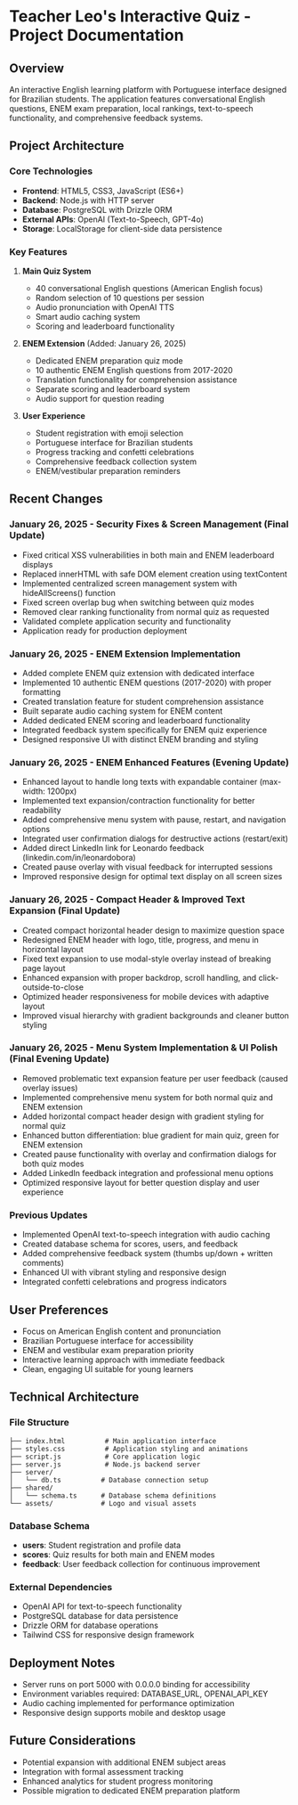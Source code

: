 # Teacher Leo's Interactive Quiz - Project Documentation

## Overview
An interactive English learning platform with Portuguese interface designed for Brazilian students. The application features conversational English questions, ENEM exam preparation, local rankings, text-to-speech functionality, and comprehensive feedback systems.

## Project Architecture

### Core Technologies
- **Frontend**: HTML5, CSS3, JavaScript (ES6+)
- **Backend**: Node.js with HTTP server
- **Database**: PostgreSQL with Drizzle ORM
- **External APIs**: OpenAI (Text-to-Speech, GPT-4o)
- **Storage**: LocalStorage for client-side data persistence

### Key Features
1. **Main Quiz System**
   - 40 conversational English questions (American English focus)
   - Random selection of 10 questions per session
   - Audio pronunciation with OpenAI TTS
   - Smart audio caching system
   - Scoring and leaderboard functionality

2. **ENEM Extension** (Added: January 26, 2025)
   - Dedicated ENEM preparation quiz mode
   - 10 authentic ENEM English questions from 2017-2020
   - Translation functionality for comprehension assistance
   - Separate scoring and leaderboard system
   - Audio support for question reading

3. **User Experience**
   - Student registration with emoji selection
   - Portuguese interface for Brazilian students
   - Progress tracking and confetti celebrations
   - Comprehensive feedback collection system
   - ENEM/vestibular preparation reminders

## Recent Changes

### January 26, 2025 - Security Fixes & Screen Management (Final Update)
- Fixed critical XSS vulnerabilities in both main and ENEM leaderboard displays
- Replaced innerHTML with safe DOM element creation using textContent
- Implemented centralized screen management system with hideAllScreens() function
- Fixed screen overlap bug when switching between quiz modes
- Removed clear ranking functionality from normal quiz as requested
- Validated complete application security and functionality
- Application ready for production deployment

### January 26, 2025 - ENEM Extension Implementation
- Added complete ENEM quiz extension with dedicated interface
- Implemented 10 authentic ENEM questions (2017-2020) with proper formatting
- Created translation feature for student comprehension assistance
- Built separate audio caching system for ENEM content
- Added dedicated ENEM scoring and leaderboard functionality
- Integrated feedback system specifically for ENEM quiz experience
- Designed responsive UI with distinct ENEM branding and styling

### January 26, 2025 - ENEM Enhanced Features (Evening Update)
- Enhanced layout to handle long texts with expandable container (max-width: 1200px)
- Implemented text expansion/contraction functionality for better readability
- Added comprehensive menu system with pause, restart, and navigation options
- Integrated user confirmation dialogs for destructive actions (restart/exit)
- Added direct LinkedIn link for Leonardo feedback (linkedin.com/in/leonardobora)
- Created pause overlay with visual feedback for interrupted sessions
- Improved responsive design for optimal text display on all screen sizes

### January 26, 2025 - Compact Header & Improved Text Expansion (Final Update)
- Created compact horizontal header design to maximize question space
- Redesigned ENEM header with logo, title, progress, and menu in horizontal layout
- Fixed text expansion to use modal-style overlay instead of breaking page layout
- Enhanced expansion with proper backdrop, scroll handling, and click-outside-to-close
- Optimized header responsiveness for mobile devices with adaptive layout
- Improved visual hierarchy with gradient backgrounds and cleaner button styling

### January 26, 2025 - Menu System Implementation & UI Polish (Final Evening Update)
- Removed problematic text expansion feature per user feedback (caused overlay issues)
- Implemented comprehensive menu system for both normal quiz and ENEM extension
- Added horizontal compact header design with gradient styling for normal quiz
- Enhanced button differentiation: blue gradient for main quiz, green for ENEM extension
- Created pause functionality with overlay and confirmation dialogs for both quiz modes
- Added LinkedIn feedback integration and professional menu options
- Optimized responsive layout for better question display and user experience

### Previous Updates
- Implemented OpenAI text-to-speech integration with audio caching
- Created database schema for scores, users, and feedback
- Added comprehensive feedback system (thumbs up/down + written comments)
- Enhanced UI with vibrant styling and responsive design
- Integrated confetti celebrations and progress indicators

## User Preferences
- Focus on American English content and pronunciation
- Brazilian Portuguese interface for accessibility
- ENEM and vestibular exam preparation priority
- Interactive learning approach with immediate feedback
- Clean, engaging UI suitable for young learners

## Technical Architecture

### File Structure
```
├── index.html          # Main application interface
├── styles.css          # Application styling and animations
├── script.js           # Core application logic
├── server.js           # Node.js backend server
├── server/
│   └── db.ts          # Database connection setup
├── shared/
│   └── schema.ts      # Database schema definitions
└── assets/            # Logo and visual assets
```

### Database Schema
- **users**: Student registration and profile data
- **scores**: Quiz results for both main and ENEM modes
- **feedback**: User feedback collection for continuous improvement

### External Dependencies
- OpenAI API for text-to-speech functionality
- PostgreSQL database for data persistence
- Drizzle ORM for database operations
- Tailwind CSS for responsive design framework

## Deployment Notes
- Server runs on port 5000 with 0.0.0.0 binding for accessibility
- Environment variables required: DATABASE_URL, OPENAI_API_KEY
- Audio caching implemented for performance optimization
- Responsive design supports mobile and desktop usage

## Future Considerations
- Potential expansion with additional ENEM subject areas
- Integration with formal assessment tracking
- Enhanced analytics for student progress monitoring
- Possible migration to dedicated ENEM preparation platform